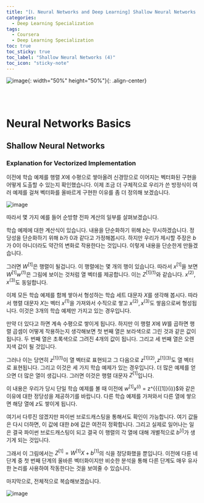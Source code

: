 ```yaml
---
title: "[Ⅰ. Neural Networks and Deep Learning] Shallow Neural Networks (4)"
categories:
  - Deep Learning Specialization
tags:
  - Coursera
  - Deep Learning Specialization
toc: true
toc_sticky: true
toc_label: "Shallow Neural Networks (4)"
toc_icon: "sticky-note"
---
```


![image](https://user-images.githubusercontent.com/55765292/172768350-41a6b2f0-9468-4b13-bc94-4a38f89ce5e6.png){: width="50%" height="50%"}{: .align-center}

<br><br>

# Neural Networks Basics

## Shallow Neural Networks

### Explanation for Vectorized Implementation
이전에 학습 예제를 행렬 $X$에 수평으로 쌓아올려 신경망으로 이어지는 벡터화된 구현을 어떻게 도출할 수 있는지 확인했습니다. 이제 조금 더 구체적으로 우리가 쓴 방정식이 여러 예제를 걸쳐 벡터화를 올바르게 구현한 이유를 좀 더 정의해 보겠습니다.

![image](https://user-images.githubusercontent.com/55765292/175442014-32f51f5f-482b-4cce-82ca-183886035c92.png)

따라서 몇 가지 예를 들어 순방향 전파 계산의 일부를 살펴보겠습니다.

학습 예제에 대한 계산식이 있습니다. 내용을 단순화하기 위해 $b$는 무시하겠습니다. 정당성을 단순화하기 위해 $b$가 $0$과 같다고 가정해봅시다. 하지만 우리가 제시할 주장은 $b$가 $0$이 아니더라도 약간의 변화로 작용한다는 것입니다. 이렇게 내용을 단순한게 만들겠습니다.

그러면 $W^{[1]}$은 행렬이 될겁니다. 이 행렬에는 몇 개의 행이 있습니다. 따라서 $x^{[1]}$을 보면 $W^{[1]}w^{(1)}$은 그림에 보이는 것처럼 열 벡터를 제공합니다. 이는 $Z^{{[1]}(1)}$와 같습니다. $x^{(2)},x^{(3)}$도 동일합니다.

이제 모든 학습 예제를 함께 쌓아서 형성하는 학습 세트 대문자 $X$를 생각해 봅시다. 따라서 행렬 대문자 $X$는 벡터 $x^{(1)}$을 가져와서 수직으로 쌓고 $x^{(2)}, x^{(3)}$도 쌓음으로써 형성됩니다. 이것은 3개의 학습 예제만 가지고 있는 경우입니다.

만약 더 있다고 하면 계속 수평으로 쌓이게 됩니다. 하지만 이 행렬 $X$에 $W$를 곱하면 행렬 곱셈이 어떻게 작용하는지 생각해보면 첫 번째 열은 보라색으로 그린 것과 같은 값이 됩니다. 두 번째 열은 초록색으로 그려진 4개의 값이 됩니다. 그리고 세 번째 열은 오렌지색 값이 될 것입니다.

그러나 이는 당연히 $z^{{[1]}(1)}$이 열 벡터로 표현되고 그 다음으로 $z^{{[1]}(2)}, z^{{[1]}(3)}$도 열 벡터로 표현됩니다. 그리고 이것은 세 가지 학습 예제가 있는 경우입니다. 더 많은 예제를 얻으면 더 많은 열이 생깁니다. 그러면 이것은 행렬 대문자 $Z^{[1]}$입니다.

이 내용은 우리가 당시 단일 학습 예제를 볼 때 이전에 $w^{[1]}x^{(i)}$ = z^{{{[1]}(i)}$와 같은 이유에 대한 정당성을 제공하기를 바랍니다. 다른 학습 예제를 가져와서 다른 열에 쌓으면 해당 열에 $z$도 쌓이게 됩니다.

여기서 다루진 않겠지만 파이썬 브로드캐스팅을 통해서도 확인이 가능합니다. 여기 값들은 다시 더하면, 이 값에 대한 $b$에 값은 여전히 정확합니다. 그리고 실제로 일어나는 일은 결국 파이썬 브로드캐스팅이 되고 결국 이 행렬의 각 열에 대해 개별적으로 $b^{[i]}$가 생기게 되는 것입니다.

그래서 이 그림에서는 $Z^{[1]} = W^{[1]}X + b^{[1]}$의 식을 정당화했을 뿐입니다. 이전에 다룬 네 단계 중 첫 번째 단계의 올바른 벡터화이지만 비슷한 분석을 통해 다른 단계도 매우 유사한 논리를 사용하여 작동한다는 것을 보여줄 수 있습니다.

마지막으로, 전체적으로 복습해보겠습니다.

![image](https://user-images.githubusercontent.com/55765292/175442344-e6408798-c006-40cc-bd5b-b763f51ce630.png)




















